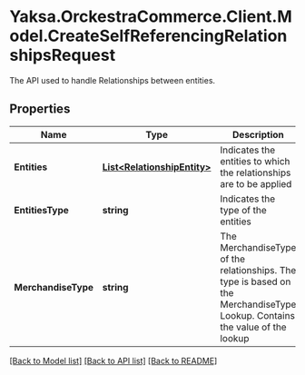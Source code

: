 # Yaksa.OrckestraCommerce.Client.Model.CreateSelfReferencingRelationshipsRequest
The API used to handle Relationships between entities.

## Properties

Name | Type | Description | Notes
------------ | ------------- | ------------- | -------------
**Entities** | [**List&lt;RelationshipEntity&gt;**](RelationshipEntity.md) | Indicates the entities to which the relationships are to be applied | [optional] 
**EntitiesType** | **string** | Indicates the type of the entities | [optional] 
**MerchandiseType** | **string** | The MerchandiseType of the relationships. The type is based on the MerchandiseType Lookup. Contains the value of the lookup | [optional] 

[[Back to Model list]](../README.md#documentation-for-models) [[Back to API list]](../README.md#documentation-for-api-endpoints) [[Back to README]](../README.md)

